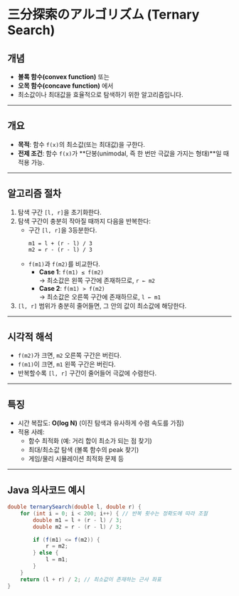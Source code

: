 # 三分探索のアルゴリズム (Ternary Search)
## **개념**
- **볼록 함수(convex function)** 또는 
- **오목 함수(concave function)** 에서
- 최소값이나 최대값을 효율적으로 탐색하기 위한 알고리즘입니다.

---

## 개요
- **목적**: 함수 `f(x)`의 최소값(또는 최대값)을 구한다.
- **전제 조건**: 함수 `f(x)`가 **단봉(unimodal, 즉 한 번만 극값을 가지는 형태)**일 때 적용 가능.

---

## 알고리즘 절차

1. 탐색 구간 `[l, r]`을 초기화한다.
2. 탐색 구간이 충분히 작아질 때까지 다음을 반복한다:
   - 구간 `[l, r]`을 3등분한다.
     ```
     m1 = l + (r - l) / 3
     m2 = r - (r - l) / 3
     ```
   - `f(m1)`과 `f(m2)`를 비교한다.
     - **Case 1**: `f(m1) ≤ f(m2)`  
       → 최소값은 왼쪽 구간에 존재하므로, `r ← m2`
     - **Case 2**: `f(m1) > f(m2)`  
       → 최소값은 오른쪽 구간에 존재하므로, `l ← m1`
3. `[l, r]` 범위가 충분히 줄어들면, 그 안의 값이 최소값에 해당한다.

---

## 시각적 해석

- `f(m2)`가 크면, `m2` 오른쪽 구간은 버린다.  
- `f(m1)`이 크면, `m1` 왼쪽 구간은 버린다.  
- 반복할수록 `[l, r]` 구간이 줄어들어 극값에 수렴한다.

---

## 특징
- 시간 복잡도: **O(log N)** (이진 탐색과 유사하게 수렴 속도를 가짐)
- 적용 사례:
  - 함수 최적화 (예: 거리 합이 최소가 되는 점 찾기)
  - 최대/최소값 탐색 (볼록 함수의 peak 찾기)
  - 게임/물리 시뮬레이션 최적화 문제 등

---

## Java 의사코드 예시

```java
double ternarySearch(double l, double r) {
    for (int i = 0; i < 200; i++) { // 반복 횟수는 정확도에 따라 조절
        double m1 = l + (r - l) / 3;
        double m2 = r - (r - l) / 3;

        if (f(m1) <= f(m2)) {
            r = m2;
        } else {
            l = m1;
        }
    }
    return (l + r) / 2; // 최소값이 존재하는 근사 좌표
}
